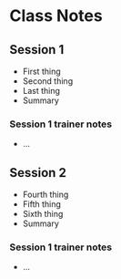 # Class Notes

## Session 1
- First thing
- Second thing
- Last thing
- Summary

### Session 1 trainer notes
- ...

## Session 2
- Fourth thing
- Fifth thing
- Sixth thing
- Summary

### Session 1 trainer notes
- ...
